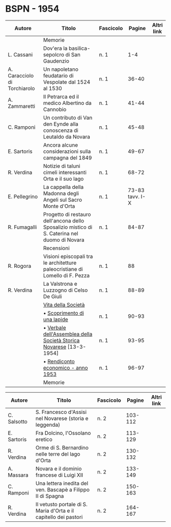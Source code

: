 # BSPN - 1954

| Autore                       | Titolo                                                                                                               | Fascicolo | Pagine          | Altri link |
|------------------------------|----------------------------------------------------------------------------------------------------------------------|-----------|-----------------|------------|
|                              | Memorie                                                                                                              |           |                 |            |
| L. Cassani                   | Dov'era la basilica-sepolcro di San Gaudenzio                                                                        | n. 1      | 1-4             |            |
| A. Caracciolo di Torchiarolo | Un napoletano feudatario di Vespolate dal 1524 al 1530                                                               | n. 1      | 36-40           |            |
| A. Zammaretti                | Il Petrarca ed il medico Albertino da Cannobio                                                                       | n. 1      | 41-44           |            |
| C. Ramponi                   | Un contributo di Van den Eynde alla conoscenza di Leutaldo da Novara                                                 | n. 1      | 45-48           |            |
| E. Sartoris                  | Ancora alcune considerazioni sulla campagna del 1849                                                                 | n. 1      | 49-67           |            |
| R. Verdina                   | Notizie di taluni cimeli interessanti Orta e il suo lago                                                             | n. 1      | 68-72           |            |
| E. Pellegrino                | La cappella della Madonna degli Angeli sul Sacro Monte d'Orta                                                        | n. 1      | 73-83 tavv. I-X |            |
| R. Fumagalli                 | Progetto di restauro dell'ancona dello Sposalizio mistico di S. Caterina nel duomo di Novara                         | n. 1      | 84-87           |            |
|                              | Recensioni                                                                                                           |           |                 |            |
| R. Rogora                    | Visioni episcopali tra le architetture paleocristiane di Lomello di F. Pezza                                         | n. 1      | 88              |            |
| R. Verdina                   | La Valstrona e Luzzogno di Celso De Giuli                                                                            | n. 1      | 88-89           |            |
|                              | [Vita della Società](http://www.ssno.it/BSPNo/bspn_vita54.html#540)                                                  |           |                 |            |
|                              | • [Scoprimento di una lapide](http://www.ssno.it/BSPNo/bspn_vita54.html#541)                                         | n. 1      | 90-93           |            |
|                              | • [Verbale dell'Assemblea della Società Storica Novarese](http://www.ssno.it/BSPNo/bspn_vita54.html#542) [13-3-1954] | n. 1      | 93-95           |            |
|                              | • [Rendiconto economico - anno 1953](http://www.ssno.it/BSPNo/bspn_vita54.html#543)                                  | n. 1      | 96-97           |            |
|                              | Memorie                                                                                                              |           |                 |            |

| Autore      | Titolo                                                           | Fascicolo | Pagine  | Altri link |
|-------------|------------------------------------------------------------------|-----------|---------|------------|
| C. Salsotto | S. Francesco d'Assisi nel Novarese (storia e leggenda)           | n. 2      | 103-112 |            |
| E. Sartoris | Fra Dolcino, l'Ossolano eretico                                  | n. 2      | 113-129 |            |
| R. Verdina  | Orme di S. Bernardino nelle terre del lago d'Orta                | n. 2      | 130-132 |            |
| A. Massara  | Novara e il dominio francese di Luigi XII                        | n. 2      | 133-149 |            |
| C. Ramponi  | Una lettera inedita del ven. Bascapè a Filippo II di Spagna      | n. 2      | 150-163 |            |
| R. Verdina  | Il vetusto portale di S. Maria d'Orta e il capitello dei pastori | n. 2      | 164-167 |            |
